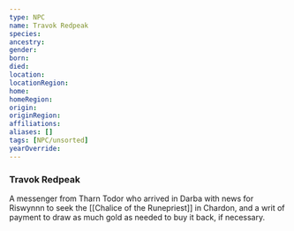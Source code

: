 ```yaml
---
type: NPC
name: Travok Redpeak
species: 
ancestry: 
gender: 
born: 
died: 
location: 
locationRegion:
home: 
homeRegion:
origin:
originRegion:
affiliations: 
aliases: []
tags: [NPC/unsorted]
yearOverride: 
---
```

### Travok Redpeak

A messenger from Tharn Todor who arrived in Darba with news for Riswynnn to seek the [[Chalice of the Runepriest]] in Chardon, and a writ of payment to draw as much gold as needed to buy it back, if necessary.